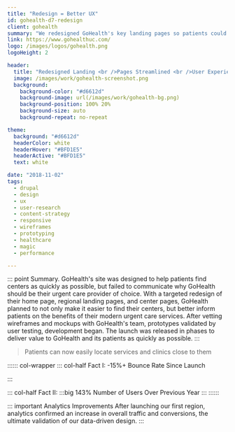 ```yaml
---
title: "Redesign = Better UX"
id: gohealth-d7-redesign
client: gohealth
summary: "We redesigned GoHealth's key landing pages so patients could find centers as quickly as possible."
link: https://www.gohealthuc.com/
logo: /images/logos/gohealth.png
logoHeight: 2

header:
  title: "Redesigned Landing <br />Pages Streamlined <br />User Experience."
  image: /images/work/gohealth-screenshot.png
  background:
    background-color: "#d6612d"
    background-image: url(/images/work/gohealth-bg.png)
    background-position: 100% 20%
    background-size: auto
    background-repeat: no-repeat

theme:
  background: "#d6612d"
  headerColor: white
  headerHover: "#BFD1E5"
  headerActive: "#BFD1E5"
  text: white

date: "2018-11-02"
tags:
  - drupal
  - design
  - ux
  - user-research
  - content-strategy
  - responsive
  - wireframes
  - prototyping
  - healthcare
  - magic
  - performance

---
```


::: point Summary.
GoHealth's site was designed to help patients find centers as quickly as possible, but failed to communicate why GoHealth should be their urgent care provider of choice. With a targeted redesign of their home page, regional landing pages, and center pages, GoHealth planned to not only make it easier to find their centers, but better inform patients on the benefits of their modern urgent care services.  After vetting wireframes and mockups with GoHealth's team, prototypes validated by user testing, development began.  The launch was released in phases to deliver value to GoHealth and its patients as quickly as possible.
:::

> Patients can now easily locate services and clinics close to them

:::::: col-wrapper
::: col-half Fact I:
-15%+ Bounce Rate Since Launch

:::

::: col-half Fact II:
:::big
143% Number of Users Over Previous Year
:::
::::::

::: important Analytics Improvements
After launching our first region, analytics confirmed an increase in overall traffic and conversions, the ultimate validation of our data-driven design.
:::
